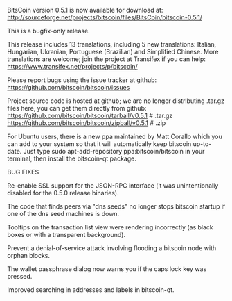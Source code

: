BitsCoin version 0.5.1 is now available for download at:
http://sourceforge.net/projects/bitscoin/files/BitsCoin/bitscoin-0.5.1/

This is a bugfix-only release.

This release includes 13 translations, including 5 new translations:
Italian, Hungarian, Ukranian, Portuguese (Brazilian) and Simplified Chinese.
More translations are welcome; join the project at Transifex if you can help:
https://www.transifex.net/projects/p/bitscoin/

Please report bugs using the issue tracker at github:
https://github.com/bitscoin/bitscoin/issues

Project source code is hosted at github; we are no longer
distributing .tar.gz files here, you can get them
directly from github:
https://github.com/bitscoin/bitscoin/tarball/v0.5.1  # .tar.gz
https://github.com/bitscoin/bitscoin/zipball/v0.5.1  # .zip

For Ubuntu users, there is a new ppa maintained by Matt Corallo which
you can add to your system so that it will automatically keep
bitscoin up-to-date.  Just type
sudo apt-add-repository ppa:bitscoin/bitscoin
in your terminal, then install the bitscoin-qt package.


BUG FIXES

Re-enable SSL support for the JSON-RPC interface (it was unintentionally
disabled for the 0.5.0 release binaries).

The code that finds peers via "dns seeds" no longer stops bitscoin startup
if one of the dns seed machines is down.

Tooltips on the transaction list view were rendering incorrectly (as black boxes
or with a transparent background).

Prevent a denial-of-service attack involving flooding a bitscoin node with
orphan blocks.

The wallet passphrase dialog now warns you if the caps lock key was pressed.

Improved searching in addresses and labels in bitscoin-qt.
